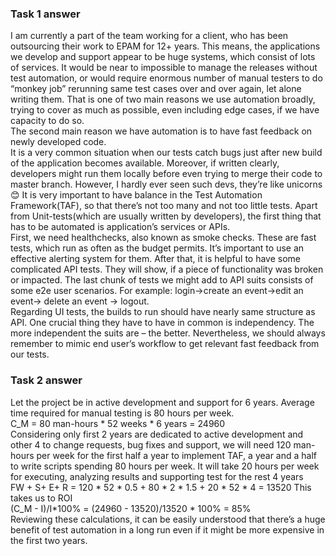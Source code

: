 <h3>Task 1 answer</h3>
<n>
 I am currently a part of the team working for a client, who has been outsourcing their work to EPAM for 12+ years. This means, the applications we develop and support appear to be huge systems, which consist of lots of services. It would be near to impossible to manage the releases without test automation, or would require enormous number of manual testers to do “monkey job” rerunning same test cases over and over again, let alone writing them. That is one of two main reasons we use automation broadly, trying to cover as much as possible, even including edge cases, if we have capacity to do so.
<br></n>The second main reason we have automation is to have fast feedback on newly developed code.<br> It is a very common situation when our tests catch bugs just after new build of the application becomes available. Moreover, if written clearly, developers might run them locally before even trying to merge their code to master branch. However, I hardly ever seen such devs, they’re like unicorns😊
It is very important to have balance in the Test Automation Framework(TAF), so that there’s not too many and not too little tests. Apart from Unit-tests(which are usually written by developers), the first thing that has to be automated is application’s services or APIs. 
<br></n>First, we need healthchecks, also known as smoke checks. These are fast tests, which run as often as the budget permits. It’s important to use an effective alerting system for them. After that, it is helpful to have some complicated API tests. They will show, if a piece of functionality was broken or impacted. The last chunk of tests we might add to API suits consists of some e2e user scenarios. For example: login->create an event->edit an event-> delete an event -> logout.
<br></n>Regarding UI tests, the builds to run should have nearly same structure as API. One crucial thing they have to have in common is independency. The more independent the suits are – the better. Nevertheless, we should always remember to mimic end user’s workflow to get relevant fast feedback from our tests.

<h3>Task 2 answer</h3>
Let the project be in active development and support for 6 years. Average time required for manual testing is 80 hours per week. <br> 
C_M = 80 man-hours * 52 weeks * 6 years = 24960 <br>
 Considering only first 2 years are dedicated to active development and other 4 to change requests, bug fixes  and support, we will need 120 man-hours per week for the first half a year to implement TAF, a year and a half  to write scripts spending 80 hours per week. It will take 20 hours per week for executing, analyzing results and supporting test for the rest 4 years <br>
FW + S+ E+ R = 120 * 52 * 0.5 + 80 * 2 * 1.5 + 20 * 52 * 4 = 13520
This takes us to ROI <br>
(C_M - I)/I*100% = (24960 - 13520)/13520 * 100% = 85% <br>
Reviewing these calculations, it can be easily understood that there’s a huge benefit of test automation in a long run even if it might be more expensive in the first two years.
